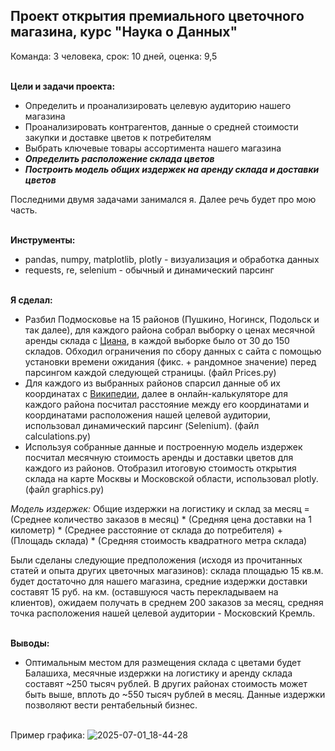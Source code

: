 ## Проект открытия премиального цветочного магазина, курс "Наука о Данных"
Команда: 3 человека, срок: 10 дней, оценка: 9,5
<br><br>

**Цели и задачи проекта:**
- Определить и проанализировать целевую аудиторию нашего магазина
- Проанализировать контрагентов, данные о средней стоимости закупки и доставке цветов к потребителям
- Выбрать ключевые товары ассортимента нашего магазина
- ***Определить расположение склада цветов***
- ***Построить модель общих издержек на аренду склада и доставки цветов***

Последними двумя задачами занимался я. Далее речь будет про мою часть. <br><br>

**Инструменты:**
- pandas, numpy, matplotlib, plotly - визуализация и обработка данных
- requests, re, selenium - обычный и динамический парсинг
<br><br>

**Я сделал:**
- Разбил Подмосковье на 15 районов (Пушкино, Ногинск, Подольск и так далее), для каждого района собрал выборку о ценах месячной аренды склада с [Циана](https://www.cian.ru/), в каждой выборке было от 30 до 150 складов. Обходил ограничения по сбору данных с сайта с помощью установки времени ожидания (фикс. + рандомное значение) перед парсингом каждой следующей страницы. (файл Prices.py)
- Для каждого из выбранных районов спарсил данные об их координатах с [Википедии](https://ru.wikipedia.org/wiki/Заглавная_страница), далее в онлайн-калькуляторе для каждого района посчитал расстояние между его координатами и координатами расположения нашей целевой аудитории, использовал динамический парсинг (Selenium). (файл calculations.py)
- Используя собранные данные и построенную модель издержек посчитал месячную стоимость аренды и доставки цветов для каждого из районов. Отобразил итоговую стоимость открытия склада на карте Москвы и Московской области, использовал plotly. (файл graphics.py)

*Модель издержек:* Общие издержки на логистику и склад за месяц = (Среднее количество заказов в месяц) * (Средняя цена доставки на 1 километр) * (Среднее расстояние от склада до потребителя) + (Площадь склада) * (Средняя стоимость квадратного метра склада)

Были сделаны следующие предположения (исходя из прочитанных статей и опыта других цветочных магазинов): склада площадью 15 кв.м. будет достаточно для нашего магазина, средние издержки доставки составят 15 руб. на км. (оставшуюся часть перекладываем на клиентов), ожидаем получать в среднем 200 заказов за месяц, средняя точка расположения нашей целевой аудитории - Московский Кремль.
<br><br>

**Выводы:**
- Оптимальным местом для размещения склада с цветами будет Балашиха, месячные издержки на логистику и аренду склада составят ~250 тысяч рублей. В других районах стоимость может быть выше, вплоть до ~550 тысяч рублей в месяц. Данные издержки позволяют вести рентабельный бизнес.
<br><br>

Пример графика:
![2025-07-01_18-44-28](https://github.com/user-attachments/assets/8ea34be0-97ab-4273-9068-748593b86a4d)

